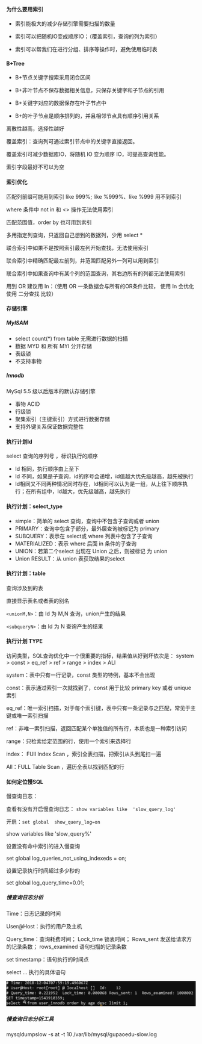 

#### 为什么要用索引

- 索引能极大的减少存储引擎需要扫描的数量

- 索引可以把随机IO变成顺序IO；（覆盖索引，查询的列为索引）

- 索引可以帮我们在进行分组、排序等操作时，避免使用临时表



#### B+Tree

- B+节点关键字搜索采用闭合区间

- B+非叶节点不保存数据相关信息，只保存关键字和子节点的引用

- B+关键字对应的数据保存在叶子节点中

- B+的叶子节点是顺序排列的，并且相邻节点具有顺序引用关系





离散性越高，选择性越好



覆盖索引：查询列可通过索引节点中的关键字直接返回。

覆盖索引可减少数据库IO，将随机 IO 变为顺序 IO，可提高查询性能。



索引字段最好不可以为空



#### 索引优化

匹配列前缀可能用到索引 	like 999%;    like %999%、like %999 用不到索引

where 条件中 not in  和 <> 操作无法使用索引

匹配范围值，order by 也可用到索引

多用指定列查询，只返回自己想到的数据列，少用 select *

联合索引中如果不是按照索引最左列开始查找，无法使用索引

联合索引中精确匹配最左前列，并范围匹配另外一列可以用到索引

联合索引中如果查询中有某个列的范围查询，其右边所有的列都无法使用索引

用到 OR 建议用 In：（使用 OR 一条数据会与所有的OR条件比较， 使用 In 会优化 使用 二分查找 比较）



####  存储引擎

##### MyISAM

- select count(*) from table 无需进行数据的扫描
- 数据 MYD 和 所有 MYI 分开存储
- 表级锁
- 不支持事物



##### Innodb

MySql 5.5 级以后版本的默认存储引擎

- 事物 ACID
- 行级锁
- 聚集索引（主键索引）方式进行数据存储
- 支持外键关系保证数据完整性



#### 执行计划Id

select 查询的序列号 ，标识执行的顺序

- Id 相同，执行顺序由上至下
- Id 不同，如果是子查询，id的序号会递增，id值越大优先级越高，越先被执行
- Id相同又不同两种情况同时存在，Id相同可以认为是一组，从上往下顺序执行；在所有组中，Id越大，优先级越高，越先执行



#### 执行计划：select_type

- simple：简单的 select 查询，查询中不包含子查询或者 union
- PRIMARY：查询中包含子部分，最外层查询被标记为 primary
- SUBQUERY：表示在 select或  where 列表中包含了子查询
- MATERIALIZED：表示 where 后面 in 条件的子查询
- UNION：若第二个select 出现在 Union 之后，则被标记 为 union
- Union RESULT：从 union 表获取结果的select



#### 执行计划：table

查询涉及到的表

直接显示表名或者表的别名

`<unionM,N>`：由 Id 为 M,N 查询，union产生的结果

`<subqueryN>`：由 Id 为 N 查询产生的结果



#### 执行计划 TYPE

访问类型，SQL查询优化中一个很重要的指标，结果值从好到坏依次是： system > const > eq_ref > ref > range > index > ALl

system：表中只有一行记录，const 类型的特例，基本不会出现

const：表示通过索引一次就找到了，const 用于比较 primary key 或者 unique 索引

eq_ref：唯一索引扫描，对于每个索引键，表中只有一条记录与之匹配，常见于主键或唯一索引扫描

ref：非唯一索引扫描，返回匹配某个单独值的所有行，本质也是一种索引访问

range：只检索给定范围的行，使用一个索引来选择行

index： FUll Index Scan ，索引全表扫描，把索引从头到尾扫一遍

All：FULL Table Scan ，遍历全表以找到匹配的行



#### 如何定位慢SQL

慢查询日志：

查看有没有开启慢查询日志： `show variables like  'slow_query_log'`

开启：`set global  show_query_log=on`

show variables like  'slow_query%'



设置没有命中索引的进入慢查询

set  global  log_queries_not_using_indexeds = on;

设置记录执行时间超过多少秒的

set  global  log_query_time=0.01;



#####  慢查询日志分析

Time：日志记录的时间

User@Host：执行的用户及主机

Query_time：查询耗费时间； Lock_time 锁表时间； Rows_sent 发送给请求方的记录条数； rows_examined 语句扫描的记录条数

set timestamp：语句执行的时间点

select ... 执行的具体语句

<img src="./img/慢查询日志.PNG" style="zoom:60%;" />



##### 慢查询日志分析工具

mysqldumpslow -s at -t 10 /var/lib/mysql/gupaoedu-slow.log


